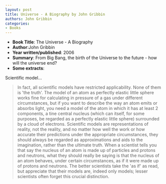 ```yaml
---
layout: post
title: Universe - A Biography by John Gribbin
authors: John Gribbin
categories:
- Books
---
```



- **Book Title**: The Universe - A Biography
- **Author**:John Gribbin
- **Year written/published**: 2006
- **Summary**: From Big Bang, the birth of the Universe to the future - how will the universe end?
- **Some extracts**:

Scientific model...

> In fact, all scientific models have restricted applicability. None of them is 'the truth'. The model of an atom as perfectly elastic little sphere works fine for calculating in pressure of a gas under different circumstances, but if you want to describe the way an atom emits or absorbs light, you need a model of the atom in which it has at least 2 components, a tine central nucleus (which can itself, for some purposes, be regarded as a perfectly elastic little sphere) surrounded by a cloud of electrons. Scientific models are representations of reality, not the reality, and no matter how well the work or how accurate their predictions under the appropriate circumstances, they should always be regarded as approximations and aids to the imagination, rather than the ultimate truth. When a scientist tells you that say the nucleus of an atom is made up of particles and protons and neutrons, what they should really be saying is that the nucleus of an atom behaves, under certain circumstances, as if it were made up of protons and neutrons. The better scientists take the 'as if' as read, but appreciate that their models are, indeed only models; lesser scientists often forget this crucial distinction.
